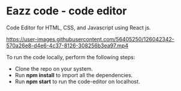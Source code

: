 # Eazz code - code editor
Code Editor for HTML, CSS, and Javascript using React js.



https://user-images.githubusercontent.com/56405250/126042342-570a26e8-d4e6-4c37-8126-308256b3ea97.mp4



To run the code locally, perform the following steps:

- Clone the repo on your system.
- Run **npm install** to import all the dependencies.
- Run **npm start** to run the code-editor on localhost.


